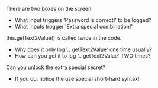 There are two <TextInput /> boxes on the screen.

- What input triggers 'Password is correct!' to be logged?
- What inputs trogger 'Extra special combination!'

this.getText2Value() is called twice in the code.
- Why does it only log '.. getText2Value' one time usually?
- How can you get it to log '.. getText2Value' TWO times?

Can you unlock the extra special secret?
- If you do, notice the use special short-hard syntax!
